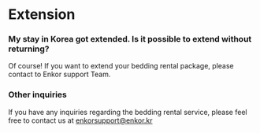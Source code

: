 # Extension

### My stay in Korea got extended. Is it possible to extend without returning?

Of course! If you want to extend your bedding rental package, please contact to Enkor support Team.

### Other inquiries

If you have any inquiries regarding the bedding rental service, please feel free to contact us at [enkorsupport@enkor.kr](mailto:enkorsupport@enkor.kr)
